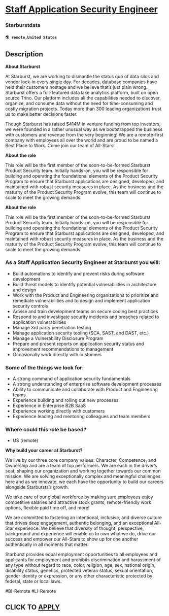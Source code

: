 # [Staff Application Security Engineer](https://www.remotewlb.com/apply/staff-application-security-engineer-117244)  
### Starburstdata  
#### `🌎 remote,United States`  

## Description

 **About Starburst**

  

At Starburst, we are working to dismantle the status quo of data silos and vendor lock-in every single day. For decades, database companies have held their customers hostage and we believe that’s just plain wrong. Starburst offers a full-featured data lake analytics platform, built on open source Trino. Our platform includes all the capabilities needed to discover, organize, and consume data without the need for time-consuming and costly migration projects. Today more than 300 leading organizations trust us to make better decisions faster.

  

Though Starburst has raised $414M in venture funding from top investors, we were founded in a rather unusual way as we bootstrapped the business with customers and revenue from the very beginning! We are a remote-first company with employees all over the world and are proud to be named a Best Place to Work. Come join our team of All-Stars!

  

 **About the role**

  

This role will be the first member of the soon-to-be-formed Starburst Product Security team. Initially hands-on, you will be responsible for building and operating the foundational elements of the Product Security Program to ensure that Starburst applications are designed, developed, and maintained with robust security measures in place. As the business and the maturity of the Product Security Program evolve, this team will continue to scale to meet the growing demands.

  

 **About the role**

  

This role will be the first member of the soon-to-be-formed Starburst Product Security team. Initially hands-on, you will be responsible for building and operating the foundational elements of the Product Security Program to ensure that Starburst applications are designed, developed, and maintained with robust security measures in place. As the business and the maturity of the Product Security Program evolve, this team will continue to scale to meet the growing demands.

  

### As a Staff Application Security Engineer at Starburst you will:

* Build automations to identify and prevent risks during software development
* Build threat models to identify potential vulnerabilities in architecture and design
* Work with the Product and Engineering organizations to prioritize and remediate vulnerabilities and to design and implement application security controls
* Advise and train development teams on secure coding best practices
* Respond to and investigate security incidents and breaches related to application vulnerabilities
* Manage 3rd party penetration testing
* Manage application security tooling (SCA, SAST, and DAST, etc.)
* Manage a Vulnerability Disclosure Program
* Prepare and present reports on application security status and improvement recommendations to management
* Occasionally work directly with customers 

  

### Some of the things we look for:

* A strong command of application security fundamentals
* A strong understanding of enterprise software development processes
* Ability to communicate and collaborate with Product and Engineering teams
* Experience building and rolling out new processes
* Experience in Enterprise B2B SaaS
* Experience working directly with customers
* Experience leading and mentoring colleagues and team members

  

### Where could this role be based?

* US (remote)

  

 **Why build your career at Starburst?**

  

We live by our three core company values: Character, Competence, and Ownership and are a team of top performers. We are each in the driver’s seat, shaping our organization and working together towards our common mission. We are solving exceptionally complex and meaningful challenges here and as we innovate, we each have the opportunity to build our careers alongside Starbursts’s growth.

  

We take care of our global workforce by making sure employees enjoy competitive salaries and attractive stock grants, remote-friendly work options, flexible paid time off, and more!

  

We are committed to fostering an intentional, inclusive, and diverse culture that drives deep engagement, authentic belonging, and an exceptional All-Star experience. We believe that diversity of thought, perspective, background and experience will enable us to own what we do, drive our success and empower our All-Stars to show up for one another authentically in all moments that matter.

  

Starburst provides equal employment opportunities to all employees and applicants for employment and prohibits discrimination and harassment of any type without regard to race, color, religion, age, sex, national origin, disability status, genetics, protected veteran status, sexual orientation, gender identity or expression, or any other characteristic protected by federal, state or local laws.

  

#BI-Remote #LI-Remote

  
## CLICK TO [APPLY](https://www.remotewlb.com/apply/staff-application-security-engineer-117244)

